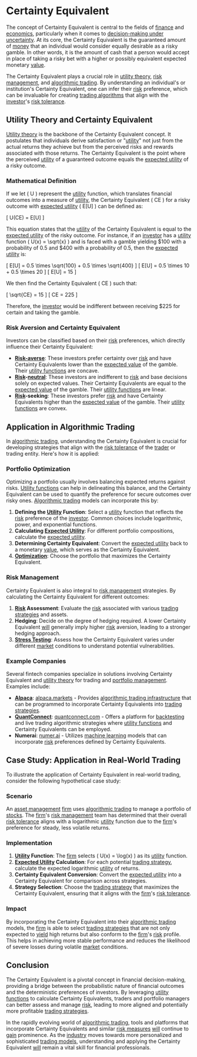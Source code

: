 # Certainty Equivalent

The concept of Certainty Equivalent is central to the fields of [finance](../f/finance.md) and [economics](../e/economics.md), particularly when it comes to [decision-making under uncertainty](../d/decision-making_under_uncertainty.md). At its core, the Certainty Equivalent is the guaranteed amount of [money](../m/money.md) that an individual would consider equally desirable as a risky gamble. In other words, it is the amount of cash that a person would accept in place of taking a risky bet with a higher or possibly equivalent expected monetary [value](../v/value.md).

The Certainty Equivalent plays a crucial role in [utility theory](../u/utility_theory_in_trading.md), [risk management](../r/risk_management.md), and [algorithmic trading](../a/accountability.md). By understanding an individual's or institution's Certainty Equivalent, one can infer their [risk](../r/risk.md) preference, which can be invaluable for creating [trading algorithms](../t/trading_algorithms.md) that align with the [investor](../i/investor.md)'s [risk tolerance](../r/risk_tolerance.md).

## Utility Theory and Certainty Equivalent

[Utility theory](../u/utility_theory_in_trading.md) is the backbone of the Certainty Equivalent concept. It postulates that individuals derive satisfaction or "[utility](../u/utility.md)" not just from the actual returns they achieve but from the perceived risks and rewards associated with those returns. The Certainty Equivalent is the point where the perceived [utility](../u/utility.md) of a guaranteed outcome equals the [expected utility](../e/expected_utility.md) of a risky outcome.

### Mathematical Definition

If we let \( U \) represent the [utility](../u/utility.md) function, which translates financial outcomes into a measure of [utility](../u/utility.md), the Certainty Equivalent \( CE \) for a risky outcome with [expected utility](../e/expected_utility.md) \( E[U] \) can be defined as:

\[ U(CE) = E[U] \]

This equation states that the [utility](../u/utility.md) of the Certainty Equivalent is equal to the [expected utility](../e/expected_utility.md) of the risky outcome. For instance, if an [investor](../i/investor.md) has a [utility](../u/utility.md) function \( U(x) = \sqrt{x} \) and is faced with a gamble yielding $100 with a probability of 0.5 and $400 with a probability of 0.5, then the [expected utility](../e/expected_utility.md) is:

\[ E[U] = 0.5 \times \sqrt{100} + 0.5 \times \sqrt{400} \]
\[ E[U] = 0.5 \times 10 + 0.5 \times 20 \]
\[ E[U] = 15 \]

We then find the Certainty Equivalent \( CE \) such that:

\[ \sqrt{CE} = 15 \]
\[ CE = 225 \]

Therefore, the [investor](../i/investor.md) would be indifferent between receiving $225 for certain and taking the gamble.

### Risk Aversion and Certainty Equivalent

Investors can be classified based on their [risk](../r/risk.md) preferences, which directly influence their Certainty Equivalent:

- **[Risk-averse](../r/risk-averse.md)**: These investors prefer certainty over [risk](../r/risk.md) and have Certainty Equivalents lower than the [expected value](../e/expected_value.md) of the gamble. Their [utility functions](../u/utility_functions_in_trading.md) are concave.
- **[Risk](../r/risk.md)-[neutral](../n/neutral.md)**: These investors are indifferent to [risk](../r/risk.md) and base decisions solely on expected values. Their Certainty Equivalents are equal to the [expected value](../e/expected_value.md) of the gamble. Their [utility functions](../u/utility_functions_in_trading.md) are linear.
- **[Risk](../r/risk.md)-seeking**: These investors prefer [risk](../r/risk.md) and have Certainty Equivalents higher than the [expected value](../e/expected_value.md) of the gamble. Their [utility functions](../u/utility_functions_in_trading.md) are convex.

## Application in Algorithmic Trading

In [algorithmic trading](../a/accountability.md), understanding the Certainty Equivalent is crucial for developing strategies that align with the [risk tolerance](../r/risk_tolerance.md) of the [trader](../t/trader.md) or trading entity. Here's how it is applied:

### Portfolio Optimization

Optimizing a portfolio usually involves balancing expected returns against risks. [Utility functions](../u/utility_functions_in_trading.md) can help in delineating this balance, and the Certainty Equivalent can be used to quantify the preference for secure outcomes over risky ones. [Algorithmic trading](../a/accountability.md) models can incorporate this by:

1. **Defining the [Utility](../u/utility.md) Function**: Select a [utility](../u/utility.md) function that reflects the [risk](../r/risk.md) preference of the [investor](../i/investor.md). Common choices include logarithmic, power, and exponential functions.
2. **Calculating [Expected Utility](../e/expected_utility.md)**: For different portfolio compositions, calculate the [expected utility](../e/expected_utility.md).
3. **Determining Certainty Equivalent**: Convert the [expected utility](../e/expected_utility.md) back to a monetary [value](../v/value.md), which serves as the Certainty Equivalent.
4. **[Optimization](../o/optimization.md)**: Choose the portfolio that maximizes the Certainty Equivalent.

### Risk Management

Certainty Equivalent is also integral to [risk management](../r/risk_management.md) strategies. By calculating the Certainty Equivalent for different outcomes:

1. **[Risk](../r/risk.md) Assessment**: Evaluate the [risk](../r/risk.md) associated with various [trading strategies](../t/trading_strategies.md) and assets.
2. **Hedging**: Decide on the degree of hedging required. A lower Certainty Equivalent [will](../w/will.md) generally imply higher [risk](../r/risk.md) aversion, leading to a stronger hedging approach.
3. **[Stress Testing](../s/stress_testing.md)**: Assess how the Certainty Equivalent varies under different [market](../m/market.md) conditions to understand potential vulnerabilities.

### Example Companies

Several fintech companies specialize in solutions involving Certainty Equivalent and [utility theory](../u/utility_theory_in_trading.md) for trading and [portfolio management](../p/par.md). Examples include:

- **[Alpaca](../a/alpaca.md)**: [alpaca.markets](https://alpaca.markets/) - Provides [algorithmic trading infrastructure](../a/algorithmic_trading_infrastructure.md) that can be programmed to incorporate Certainty Equivalents into [trading strategies](../t/trading_strategies.md).
- **[QuantConnect](../q/quantconnect.md)**: [quantconnect.com](https://www.quantconnect.com/) - Offers a platform for [backtesting](../b/backtesting.md) and live trading algorithmic strategies where [utility functions](../u/utility_functions_in_trading.md) and Certainty Equivalents can be employed.
- **Numerai**: [numer.ai](https://numer.ai/) - Utilizes [machine learning](../m/machine_learning.md) models that can incorporate [risk](../r/risk.md) preferences defined by Certainty Equivalents.

## Case Study: Application in Real-World Trading

To illustrate the application of Certainty Equivalent in real-world trading, consider the following hypothetical case study:

### Scenario

An [asset management](../a/asset_management.md) [firm](../f/firm.md) uses [algorithmic trading](../a/accountability.md) to manage a portfolio of [stocks](../s/stock.md). The [firm](../f/firm.md)'s [risk management](../r/risk_management.md) team has determined that their overall [risk tolerance](../r/risk_tolerance.md) aligns with a logarithmic [utility](../u/utility.md) function due to the [firm](../f/firm.md)'s preference for steady, less volatile returns.

### Implementation

1. **[Utility](../u/utility.md) Function**: The [firm](../f/firm.md) selects \( U(x) = \log(x) \) as its [utility](../u/utility.md) function.
2. **[Expected Utility](../e/expected_utility.md) Calculation**: For each potential [trading strategy](../t/trading_strategy.md), calculate the expected logarithmic [utility](../u/utility.md) of returns.
3. **Certainty Equivalent Conversion**: Convert the [expected utility](../e/expected_utility.md) into a Certainty Equivalent for comparison across strategies.
4. **Strategy Selection**: Choose the [trading strategy](../t/trading_strategy.md) that maximizes the Certainty Equivalent, ensuring that it aligns with the [firm](../f/firm.md)'s [risk tolerance](../r/risk_tolerance.md).

### Impact

By incorporating the Certainty Equivalent into their [algorithmic trading](../a/accountability.md) models, the [firm](../f/firm.md) is able to select [trading strategies](../t/trading_strategies.md) that are not only expected to [yield](../y/yield.md) high returns but also conform to the [firm](../f/firm.md)'s [risk](../r/risk.md) profile. This helps in achieving more stable performance and reduces the likelihood of severe losses during volatile [market](../m/market.md) conditions.

## Conclusion

The Certainty Equivalent is a pivotal concept in financial decision-making, providing a bridge between the probabilistic nature of financial outcomes and the deterministic preferences of investors. By leveraging [utility functions](../u/utility_functions_in_trading.md) to calculate Certainty Equivalents, traders and portfolio managers can better assess and manage [risk](../r/risk.md), leading to more aligned and potentially more profitable [trading strategies](../t/trading_strategies.md).

In the rapidly evolving world of [algorithmic trading](../a/accountability.md), tools and platforms that incorporate Certainty Equivalents and similar [risk measures](../r/risk_measures.md) [will](../w/will.md) continue to [gain](../g/gain.md) prominence. As the [industry](../i/industry.md) moves towards more personalized and sophisticated [trading models](../t/trading_models.md), understanding and applying the Certainty Equivalent [will](../w/will.md) remain a vital skill for financial professionals.